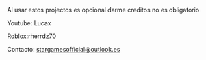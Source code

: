 Al usar estos projectos es opcional darme creditos no es obligatorio

Youtube: Lucax

Roblox:rherrdz70

Contacto: stargamesofficial@outlook.es
